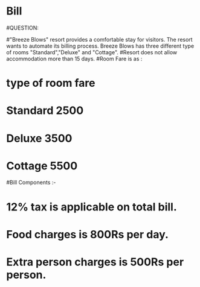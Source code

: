 # Bill

#QUESTION:

#"Breeze Blows" resort provides a comfortable stay for visitors. The resort wants to automate its
billing process. Breeze Blows has three different type of rooms "Standard","Deluxe" and
"Cottage".
#Resort does not allow accommodation more than 15 days.
#Room Fare is as :
#  type of room fare
#  Standard 2500
#  Deluxe 3500
#  Cottage 5500 
#Bill Components :-
#  12% tax is applicable on total bill.
#  Food charges is 800Rs per day.
#  Extra person charges is 500Rs per person.

